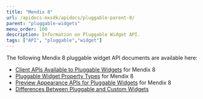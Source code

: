 ```yaml
---
title: "Mendix 8"
url: /apidocs-mxsdk/apidocs/pluggable-parent-8/
parent: "pluggable-widgets"
menu_order: 100
description: Information on Pluggable Widget API.
tags: ["API", "pluggable","widget"]
---
```


The following Mendix 8 pluggable widget API documents are available here:

* [Client APIs Available to Pluggable Widgets](/apidocs-mxsdk/apidocs/client-apis-for-pluggable-widgets-8) for Mendix 8
* [Pluggable Widget Property Types](/apidocs-mxsdk/apidocs/property-types-pluggable-widgets-8) for Mendix 8
* [Preview Appearance APIs for Pluggable Widgets](/apidocs-mxsdk/apidocs/studio-apis-for-pluggable-widgets-8) for Mendix 8
* [Differences Between Pluggable and Custom Widgets](/apidocs-mxsdk/apidocs/differences-between-pluggable-and-custom-widgets)
